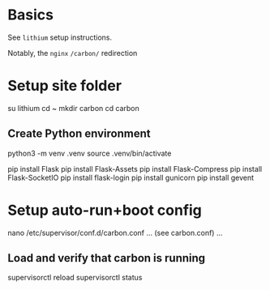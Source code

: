 # Basics
See `lithium` setup instructions.

Notably, the `nginx` `/carbon/` redirection

# Setup site folder
su lithium
cd ~
mkdir carbon
cd carbon

## Create Python environment
python3 -m venv .venv
source .venv/bin/activate

pip install Flask
pip install Flask-Assets
pip install Flask-Compress
pip install Flask-SocketIO
pip install flask-login
pip install gunicorn
pip install gevent

# Setup auto-run+boot config
nano /etc/supervisor/conf.d/carbon.conf
...
(see carbon.conf)
...

## Load and verify that carbon is running
supervisorctl reload
supervisorctl status